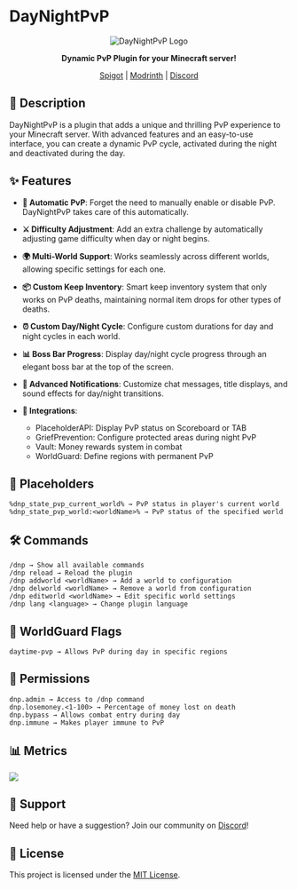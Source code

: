 # DayNightPvP

<div align="center">

![DayNightPvP Logo](https://www.spigotmc.org/data/resource_icons/102/102250.jpg?1653715145)

**Dynamic PvP Plugin for your Minecraft server!**

[Spigot](https://www.spigotmc.org/resources/daynightpvp-dynamic-pvp-for-day-night.102250/) |
[Modrinth](https://modrinth.com/plugin/daynightpvp) |
[Discord](https://discord.gg/FpzhnnCN3H)

</div>

## 📝 Description

DayNightPvP is a plugin that adds a unique and thrilling PvP experience to your Minecraft server. With advanced features
and an easy-to-use interface, you can create a dynamic PvP cycle, activated during the night and deactivated during the
day.

## ✨ Features

- **🌙 Automatic PvP**: Forget the need to manually enable or disable PvP. DayNightPvP takes care of this automatically.

- **⚔️ Difficulty Adjustment**: Add an extra challenge by automatically adjusting game difficulty when day or night
  begins.

- **🌍 Multi-World Support**: Works seamlessly across different worlds, allowing specific settings for each one.

- **📦 Custom Keep Inventory**: Smart keep inventory system that only works on PvP deaths, maintaining normal item drops for other types of deaths.

- **⏰ Custom Day/Night Cycle**: Configure custom durations for day and night cycles in each world.

- **📊 Boss Bar Progress**: Display day/night cycle progress through an elegant boss bar at the top of the screen.

- **🔔 Advanced Notifications**: Customize chat messages, title displays, and sound effects for day/night transitions.

- **🔌 Integrations**:
    - PlaceholderAPI: Display PvP status on Scoreboard or TAB
    - GriefPrevention: Configure protected areas during night PvP
    - Vault: Money rewards system in combat
    - WorldGuard: Define regions with permanent PvP

## 📌 Placeholders

```
%dnp_state_pvp_current_world% → PvP status in player's current world
%dnp_state_pvp_world:<worldName>% → PvP status of the specified world
```

## 🛠️ Commands

```
/dnp → Show all available commands
/dnp reload → Reload the plugin
/dnp addworld <worldName> → Add a world to configuration
/dnp delworld <worldName> → Remove a world from configuration
/dnp editworld <worldName> → Edit specific world settings
/dnp lang <language> → Change plugin language
```

## 🚩 WorldGuard Flags

```
daytime-pvp → Allows PvP during day in specific regions
```

## 👮 Permissions

```
dnp.admin → Access to /dnp command
dnp.losemoney.<1-100> → Percentage of money lost on death
dnp.bypass → Allows combat entry during day
dnp.immune → Makes player immune to PvP
```

## 📊 Metrics

[<img src="https://bstats.org/signatures/bukkit/daynightpvp.svg">](https://bstats.org/plugin/bukkit/DayNightPvP/19067/)

## 🤝 Support

Need help or have a suggestion? Join our community on [Discord](https://discord.needkg.com)!

## 📄 License

This project is licensed under the [MIT License](LICENSE).
